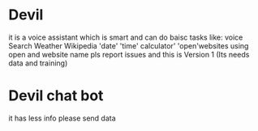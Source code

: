 # Devil
it is a voice assistant which is smart and can do baisc tasks like:
  voice Search 
  Weather
  Wikipedia 
  'date'
  'time'
  calculator'
  'open'websites using open and website name pls report issues 
  and this is Version 1 (Its needs data and training)
  # Devil chat bot 
  it has less info please send data 
